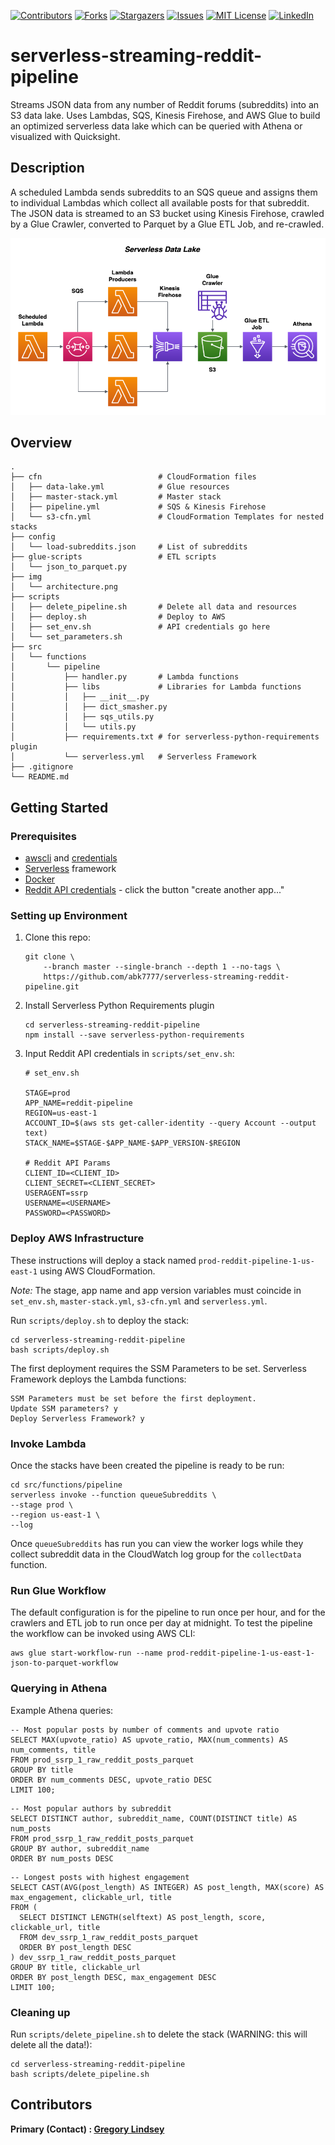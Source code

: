 [![Contributors][contributors-shield]][contributors-url]
[![Forks][forks-shield]][forks-url]
[![Stargazers][stars-shield]][stars-url]
[![Issues][issues-shield]][issues-url]
[![MIT License][license-shield]][license-url]
[![LinkedIn][linkedin-shield]][linkedin-url]

serverless-streaming-reddit-pipeline
==============================

Streams JSON data from any number of Reddit forums (subreddits) into an S3 data lake. Uses Lambdas, SQS, Kinesis Firehose, and AWS Glue to build an optimized serverless data lake which can be queried with Athena or visualized with Quicksight. 

## Description
A scheduled Lambda sends subreddits to an SQS queue and assigns them to individual Lambdas which collect all available posts for that subreddit. The JSON data is streamed to an S3 bucket using Kinesis Firehose, crawled by a Glue Crawler, converted to Parquet by a Glue ETL Job, and re-crawled. 

![AWS Architecture](img/architecture-1.png)

## Overview
```
.
├── cfn                          # CloudFormation files
│   ├── data-lake.yml            # Glue resources
│   ├── master-stack.yml         # Master stack
│   ├── pipeline.yml             # SQS & Kinesis Firehose
│   └── s3-cfn.yml               # CloudFormation Templates for nested stacks
├── config
│   └── load-subreddits.json     # List of subreddits
├── glue-scripts                 # ETL scripts
│   └── json_to_parquet.py       
├── img
│   └── architecture.png
├── scripts 
│   ├── delete_pipeline.sh       # Delete all data and resources
│   ├── deploy.sh                # Deploy to AWS
│   ├── set_env.sh               # API credentials go here
│   └── set_parameters.sh
├── src
│   └── functions
│       └── pipeline
│           ├── handler.py       # Lambda functions
│           ├── libs             # Libraries for Lambda functions
│           │   ├── __init__.py
│           │   ├── dict_smasher.py
│           │   ├── sqs_utils.py
│           │   └── utils.py
│           ├── requirements.txt # for serverless-python-requirements plugin
│           └── serverless.yml   # Serverless Framework
├── .gitignore
└── README.md
```

## Getting Started

### Prerequisites
* [awscli](https://docs.aws.amazon.com/cli/latest/userguide/install-cliv2.html) and [credentials](https://docs.aws.amazon.com/cli/latest/userguide/cli-chap-configure.html)
* [Serverless](https://www.serverless.com/framework/docs/getting-started/) framework
* [Docker](https://docs.docker.com/get-docker/)
* [Reddit API credentials](https://www.reddit.com/prefs/apps) - click the button "create another app..."

### Setting up Environment
1. Clone this repo:
   ```
   git clone \
       --branch master --single-branch --depth 1 --no-tags \
       https://github.com/abk7777/serverless-streaming-reddit-pipeline.git
   ```
2. Install Serverless Python Requirements plugin
   ```
   cd serverless-streaming-reddit-pipeline
   npm install --save serverless-python-requirements
   ```

3. Input Reddit API credentials in `scripts/set_env.sh`:
   ```
   # set_env.sh

   STAGE=prod
   APP_NAME=reddit-pipeline
   REGION=us-east-1
   ACCOUNT_ID=$(aws sts get-caller-identity --query Account --output text)
   STACK_NAME=$STAGE-$APP_NAME-$APP_VERSION-$REGION

   # Reddit API Params
   CLIENT_ID=<CLIENT_ID>
   CLIENT_SECRET=<CLIENT_SECRET>
   USERAGENT=ssrp
   USERNAME=<USERNAME>
   PASSWORD=<PASSWORD>
   ```

### Deploy AWS Infrastructure
These instructions will deploy a stack named `prod-reddit-pipeline-1-us-east-1` using AWS CloudFormation.

*Note:* The stage, app name and app version variables must coincide in `set_env.sh`, `master-stack.yml`, `s3-cfn.yml` and `serverless.yml`. 

   Run `scripts/deploy.sh` to deploy the stack:
   ```
   cd serverless-streaming-reddit-pipeline
   bash scripts/deploy.sh
   ```
The first deployment requires the SSM Parameters to be set. Serverless Framework deploys the Lambda functions:
   ```
   SSM Parameters must be set before the first deployment.
   Update SSM parameters? y
   Deploy Serverless Framework? y
   ```

### Invoke Lambda
Once the stacks have been created the pipeline is ready to be run:
   ```
   cd src/functions/pipeline
   serverless invoke --function queueSubreddits \
   --stage prod \
   --region us-east-1 \
   --log
   ```

Once `queueSubreddits` has run you can view the worker logs while they collect subreddit data in the CloudWatch log group for the `collectData` function.

### Run Glue Workflow
The default configuration is for the pipeline to run once per hour, and for the crawlers and ETL job to run once per day at midnight. To test the pipeline the workflow can be invoked using AWS CLI:
```
aws glue start-workflow-run --name prod-reddit-pipeline-1-us-east-1-json-to-parquet-workflow
```

### Querying in Athena
Example Athena queries:
```
-- Most popular posts by number of comments and upvote ratio
SELECT MAX(upvote_ratio) AS upvote_ratio, MAX(num_comments) AS num_comments, title
FROM prod_ssrp_1_raw_reddit_posts_parquet
GROUP BY title
ORDER BY num_comments DESC, upvote_ratio DESC
LIMIT 100;
```
```
-- Most popular authors by subreddit
SELECT DISTINCT author, subreddit_name, COUNT(DISTINCT title) AS num_posts
FROM prod_ssrp_1_raw_reddit_posts_parquet
GROUP BY author, subreddit_name
ORDER BY num_posts DESC
```
```
-- Longest posts with highest engagement
SELECT CAST(AVG(post_length) AS INTEGER) AS post_length, MAX(score) AS max_engagement, clickable_url, title
FROM (
  SELECT DISTINCT LENGTH(selftext) AS post_length, score, clickable_url, title
  FROM dev_ssrp_1_raw_reddit_posts_parquet
  ORDER BY post_length DESC
) dev_ssrp_1_raw_reddit_posts_parquet
GROUP BY title, clickable_url
ORDER BY post_length DESC, max_engagement DESC
LIMIT 100;
```

### Cleaning up
   Run `scripts/delete_pipeline.sh` to delete the stack (WARNING: this will delete all the data!):
   ```
   cd serverless-streaming-reddit-pipeline
   bash scripts/delete_pipeline.sh
   ```
   
## Contributors

**Primary (Contact) : [Gregory Lindsey](https://github.com/abk7777)**

[contributors-shield]: https://img.shields.io/github/contributors/abk7777/serverless-streaming-reddit-pipeline.svg?style=flat-square
[contributors-url]: https://github.com/abk7777/serverless-streaming-reddit-pipeline/graphs/contributors
[forks-shield]: https://img.shields.io/github/forks/abk7777/serverless-streaming-reddit-pipeline.svg?style=flat-square
[forks-url]: https://github.com/abk7777/serverless-streaming-reddit-pipeline/network/members
[stars-shield]: https://img.shields.io/github/stars/abk7777/serverless-streaming-reddit-pipeline.svg?style=flat-square
[stars-url]: https://github.com/abk7777/serverless-streaming-reddit-pipeline/stargazers
[issues-shield]: https://img.shields.io/github/issues/abk7777/serverless-streaming-reddit-pipeline.svg?style=flat-square
[issues-url]: https://github.com/abk7777/serverless-streaming-reddit-pipeline/issues
[license-shield]: https://img.shields.io/github/license/abk7777/serverless-streaming-reddit-pipeline.svg?style=flat-square
[license-url]: https://github.com/abk7777/serverless-streaming-reddit-pipeline/blob/master/LICENSE
[linkedin-shield]: https://img.shields.io/badge/-LinkedIn-black.svg?style=flat-square&logo=linkedin&colorB=555
[linkedin-url]: https://linkedin.com/in/gregory-lindsey/